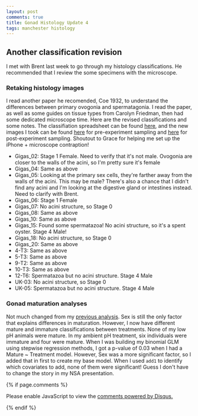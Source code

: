```yaml
---
layout: post
comments: true
title: Gonad Histology Update 4
tags: manchester histology
---
```


## Another classification revision

I met with Brent last week to go through my histology classifications. He recommended that I review the some specimens with the microscope. 

### Retaking histology images

I read another paper he recomended, Coe 1932, to understand the differences between primary ovogonia and spermatagonia. I read the paper, as well as some guides on tissue types from Carolyn Friedman, then had some dedicated microscope time. Here are the revised classifications and some notes. The classifiation spreadsheet can be found [here](https://github.com/RobertsLab/project-oyster-oa/blob/master/data/Manchester/2018-02-27-Gigas-Histology-Classification.csv), and the new images I took can be found [here](https://github.com/RobertsLab/project-oyster-oa/tree/master/images/Manchester/Gigas-gonad-histology/2017-02-04-Sampling/2018-03-13-Preexperiment-Retakes) for pre-experiment sampling and [here](https://github.com/RobertsLab/project-oyster-oa/tree/master/images/Manchester/Gigas-gonad-histology/2017-04-08-Sampling/2018-03-13-Postexperiment-Retakes) for post-experiment sampling. Shoutout to Grace for helping me set up the iPhone + microscope contraption!

- Gigas_02: Stage 1 Female. Need to verify that it's not male. Ovogonia are closer to the walls of the acini, so I'm pretty sure it's female
- Gigas_04: Same as above
- Gigas_05: Looking at the primary sex cells, they're farther away from the walls of the acini. This may be male? There's also a chance that I didn't find any acini and I'm looking at the digestive gland or intestines instead. Need to clarify with Brent.
- Gigas_06: Stage 1 Female
- Gigas_07: No acini structure, so Stage 0
- Gigas_08: Same as above
- Gigas_10: Same as above
- Gigas_15: Found some spermatazoa! No acini structure, so it's a spent oyster. Stage 4 Male!
- Gigas_18: No acini structure, so Stage 0
- Gigas_20: Same as above
- 4-T3: Same as above
- 5-T3: Same as above
- 9-T2: Same as above
- 10-T3: Same as above
- 12-T6: Spermatazoa but no acini structure. Stage 4 Male
- UK-03: No acini structure, so Stage 0
- UK-05: Spermatazoa but no acini structure. Stage 4 Male

### Gonad maturation analyses

Not much changed from my [previous analysis](https://yaaminiv.github.io/Gonad-Histology-Update3/). Sex is still the only factor that explains differences in maturation. However, I now have different mature and immature classifications between treatments. None of my low pH animals were mature. In my ambient pH treatment, six individuals were immature and four were mature. When I was building my binomial GLM using stepwise regression methods, I got a p-value of 0.03 when I had a Mature ~ Treatment model. However, Sex was a more significant factor, so I added that in first to create my base model. When I used `add1` to identify which covariates to add, none of them were significant! Guess I don't have to change the story in my NSA presentation.

{% if page.comments %}

<div id="disqus_thread"></div>
<script>

/**
*  RECOMMENDED CONFIGURATION VARIABLES: EDIT AND UNCOMMENT THE SECTION BELOW TO INSERT DYNAMIC VALUES FROM YOUR PLATFORM OR CMS.
*  LEARN WHY DEFINING THESE VARIABLES IS IMPORTANT: https://disqus.com/admin/universalcode/#configuration-variables*/
/*
var disqus_config = function () {
this.page.url = PAGE_URL;  // Replace PAGE_URL with your page's canonical URL variable
this.page.identifier = PAGE_IDENTIFIER; // Replace PAGE_IDENTIFIER with your page's unique identifier variable
};
*/
(function() { // DON'T EDIT BELOW THIS LINE
var d = document, s = d.createElement('script');
s.src = 'https://the-responsible-grad-student.disqus.com/embed.js';
s.setAttribute('data-timestamp', +new Date());
(d.head || d.body).appendChild(s);
})();
</script>
<noscript>Please enable JavaScript to view the <a href="https://disqus.com/?ref_noscript">comments powered by Disqus.</a></noscript>

{% endif %}

<script id="dsq-count-scr" src="//the-responsible-grad-student.disqus.com/count.js" async></script>
